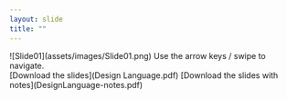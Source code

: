 ```yaml
---
layout: slide
title: ""
---
```

<section markdown="1">
![Slide01](assets/images/Slide01.png)  
Use the arrow keys / swipe to navigate.  
</section>

<section markdown="1">
[Download the slides](Design Language.pdf)   
[Download the slides with notes](DesignLanguage-notes.pdf)
</section>
